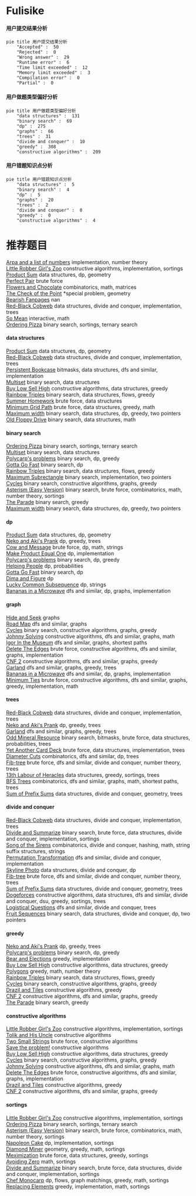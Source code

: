 # Fulisike
<!-- tabs:start -->
#### **用户提交结果分析**

```mermaid
pie title 用户提交结果分析
    "Accepted" :  50
    "Rejected" :  0
    "Wrong answer" :  29
    "Runtime error" :  6
    "Time limit exceeded" :  12
    "Memory limit exceeded" :  3
    "Compilation error" :  0
    "Partial" :  0
```
#### **用户做题类型偏好分析**

```mermaid
pie title 用户做题类型偏好分析
    "data structures" :  131
    "binary search" :  69
    "dp" :  275
    "graphs" :  66
    "trees" :  31
    "divide and conquer" :  10
    "greedy" :  308
    "constructive algorithms" :  209
```
#### **用户错题知识点分析**

```mermaid
pie title 用户错题知识点分析
    "data structures" :  5
    "binary search" :  4
    "dp" :  5
    "graphs" :  20
    "trees" :  2
    "divide and conquer" :  0
    "greedy" :  0
    "constructive algorithms" :  4
```
<!-- tabs:end -->
# 推荐题目
[Arpa and a list of numbers](https://codeforces.com/contest/851/problem/D)		implementation,
                        number theory		  
[Little Robber Girl's Zoo](http://codeforces.com/problemset/problem/686/B)		constructive algorithms,
                        implementation,
                        sortings		  
[Product Sum](http://codeforces.com/problemset/problem/631/E)		data structures,
                        dp,
                        geometry		  
[Perfect Pair](http://codeforces.com/problemset/problem/317/A)		brute force		  
[Flowers and Chocolate](http://codeforces.com/problemset/problem/865/G)		combinatorics,
                        math,
                        matrices		  
[The Check of the Point](http://codeforces.com/problemset/problem/683/A)		*special problem,
                        geometry		  
[Bearish Fanpages](http://codeforces.com/problemset/problem/643/D)		nan		  
[Red-Black Cobweb](http://codeforces.com/problemset/problem/833/D)		data structures,
                        divide and conquer,
                        implementation,
                        trees		  
[So Mean](http://codeforces.com/problemset/problem/1299/E)		interactive,
                        math		  
[Ordering Pizza](http://codeforces.com/problemset/problem/865/B)		binary search,
                        sortings,
                        ternary search		  
<!-- tabs:start -->
#### **data structures**
[Product Sum](http://codeforces.com/problemset/problem/631/E)		data structures,
                        dp,
                        geometry		  
[Red-Black Cobweb](http://codeforces.com/problemset/problem/833/D)		data structures,
                        divide and conquer,
                        implementation,
                        trees		  
[Persistent Bookcase](http://codeforces.com/problemset/problem/707/D)		bitmasks,
                        data structures,
                        dfs and similar,
                        implementation		  
[Multiset](http://codeforces.com/problemset/problem/1354/D)		binary search,
                        data structures		  
[Buy Low Sell High](http://codeforces.com/problemset/problem/865/D)		constructive algorithms,
                        data structures,
                        greedy		  
[Rainbow Triples](http://codeforces.com/problemset/problem/1408/H)		binary search,
                        data structures,
                        flows,
                        greedy		  
[Summer Homework](http://codeforces.com/problemset/problem/316/E1)		brute force,
                        data structures		  
[Minimum Grid Path](http://codeforces.com/problemset/problem/1499/C)		brute force,
                        data structures,
                        greedy,
                        math		  
[Maximum width](http://codeforces.com/problemset/problem/1492/C)		binary search,
                        data structures,
                        dp,
                        greedy,
                        two pointers		  
[Old Floppy Drive](http://codeforces.com/problemset/problem/1490/G)		binary search,
                        data structures,
                        math		  
#### **binary search**
[Ordering Pizza](http://codeforces.com/problemset/problem/865/B)		binary search,
                        sortings,
                        ternary search		  
[Multiset](http://codeforces.com/problemset/problem/1354/D)		binary search,
                        data structures		  
[Polycarp's problems](http://codeforces.com/problemset/problem/727/F)		binary search,
                        dp,
                        greedy		  
[Gotta Go Fast](https://codeforces.com/contest/866/problem/C)		binary search,
                        dp		  
[Rainbow Triples](http://codeforces.com/problemset/problem/1408/H)		binary search,
                        data structures,
                        flows,
                        greedy		  
[Maximum Subrectangle](http://codeforces.com/problemset/problem/1060/C)		binary search,
                        implementation,
                        two pointers		  
[Cycles](http://codeforces.com/problemset/problem/232/A)		binary search,
                        constructive algorithms,
                        graphs,
                        greedy		  
[Asterism (Easy Version)](http://codeforces.com/problemset/problem/1371/E1)		binary search,
                        brute force,
                        combinatorics,
                        math,
                        number theory,
                        sortings		  
[The Parade](http://codeforces.com/problemset/problem/1250/J)		binary search,
                        greedy		  
[Maximum width](http://codeforces.com/problemset/problem/1492/C)		binary search,
                        data structures,
                        dp,
                        greedy,
                        two pointers		  
#### **dp**
[Product Sum](http://codeforces.com/problemset/problem/631/E)		data structures,
                        dp,
                        geometry		  
[Neko and Aki's Prank](http://codeforces.com/problemset/problem/1152/D)		dp,
                        greedy,
                        trees		  
[Cow and Message](http://codeforces.com/problemset/problem/1307/C)		brute force,
                        dp,
                        math,
                        strings		  
[Make Product Equal One](http://codeforces.com/problemset/problem/1206/B)		dp,
                        implementation		  
[Polycarp's problems](http://codeforces.com/problemset/problem/727/F)		binary search,
                        dp,
                        greedy		  
[Helping People](http://codeforces.com/problemset/problem/494/C)		dp,
                        probabilities		  
[Gotta Go Fast](https://codeforces.com/contest/866/problem/C)		binary search,
                        dp		  
[Dima and Figure](http://codeforces.com/problemset/problem/273/D)		dp		  
[Lucky Common Subsequence](http://codeforces.com/problemset/problem/346/B)		dp,
                        strings		  
[Bananas in a Microwave](http://codeforces.com/problemset/problem/1498/D)		dfs and similar,
                        dp,
                        graphs,
                        implementation		  
#### **graph**
[Hide and Seek](https://codeforces.com/contest/1161/problem/A)		graphs		  
[Road Map](http://codeforces.com/problemset/problem/34/D)		dfs and similar,
                        graphs		  
[Cycles](http://codeforces.com/problemset/problem/232/A)		binary search,
                        constructive algorithms,
                        graphs,
                        greedy		  
[Johnny Solving](https://codeforces.com/contest/1104/problem/E)		constructive algorithms,
                        dfs and similar,
                        graphs,
                        math		  
[Igor In the Museum](http://codeforces.com/problemset/problem/598/D)		dfs and similar,
                        graphs,
                        shortest paths		  
[Delete The Edges](http://codeforces.com/problemset/problem/1494/F)		brute force,
                        constructive algorithms,
                        dfs and similar,
                        graphs,
                        implementation		  
[CNF 2](http://codeforces.com/problemset/problem/571/C)		constructive algorithms,
                        dfs and similar,
                        graphs,
                        greedy		  
[Garland](http://codeforces.com/problemset/problem/767/C)		dfs and similar,
                        graphs,
                        greedy,
                        trees		  
[Bananas in a Microwave](http://codeforces.com/problemset/problem/1498/D)		dfs and similar,
                        dp,
                        graphs,
                        implementation		  
[Minimum Ties](http://codeforces.com/problemset/problem/1487/C)		brute force,
                        constructive algorithms,
                        dfs and similar,
                        graphs,
                        greedy,
                        implementation,
                        math		  
#### **trees**
[Red-Black Cobweb](http://codeforces.com/problemset/problem/833/D)		data structures,
                        divide and conquer,
                        implementation,
                        trees		  
[Neko and Aki's Prank](http://codeforces.com/problemset/problem/1152/D)		dp,
                        greedy,
                        trees		  
[Garland](http://codeforces.com/problemset/problem/767/C)		dfs and similar,
                        graphs,
                        greedy,
                        trees		  
[Odd Mineral Resource](http://codeforces.com/problemset/problem/1479/D)		binary search,
                        bitmasks,
                        brute force,
                        data structures,
                        probabilities,
                        trees		  
[Yet Another Card Deck](http://codeforces.com/problemset/problem/1511/C)		brute force,
                        data structures,
                        implementation,
                        trees		  
[Diameter Cuts](http://codeforces.com/problemset/problem/1499/F)		combinatorics,
                        dfs and similar,
                        dp,
                        trees		  
[Fib-tree](http://codeforces.com/problemset/problem/1491/E)		brute force,
                        dfs and similar,
                        divide and conquer,
                        number theory,
                        trees		  
[13th Labour of Heracles](http://codeforces.com/problemset/problem/1466/D)		data structures,
                        greedy,
                        sortings,
                        trees		  
[BFS Trees](http://codeforces.com/problemset/problem/1495/D)		combinatorics,
                        dfs and similar,
                        graphs,
                        math,
                        shortest paths,
                        trees		  
[Sum of Prefix Sums](http://codeforces.com/problemset/problem/1303/G)		data structures,
                        divide and conquer,
                        geometry,
                        trees		  
#### **divide and conquer**
[Red-Black Cobweb](http://codeforces.com/problemset/problem/833/D)		data structures,
                        divide and conquer,
                        implementation,
                        trees		  
[Divide and Summarize](http://codeforces.com/problemset/problem/1461/D)		binary search,
                        brute force,
                        data structures,
                        divide and conquer,
                        implementation,
                        sortings		  
[Song of the Sirens](http://codeforces.com/problemset/problem/1466/G)		combinatorics,
                        divide and conquer,
                        hashing,
                        math,
                        string suffix structures,
                        strings		  
[Permutation Transformation](http://codeforces.com/problemset/problem/1490/D)		dfs and similar,
                        divide and conquer,
                        implementation		  
[Skyline Photo](https://codeforces.com/contest/1483/problem/C)		data structures,
                        divide and conquer,
                        dp		  
[Fib-tree](http://codeforces.com/problemset/problem/1491/E)		brute force,
                        dfs and similar,
                        divide and conquer,
                        number theory,
                        trees		  
[Sum of Prefix Sums](http://codeforces.com/problemset/problem/1303/G)		data structures,
                        divide and conquer,
                        geometry,
                        trees		  
[Dogeforces](http://codeforces.com/problemset/problem/1494/D)		constructive algorithms,
                        data structures,
                        dfs and similar,
                        divide and conquer,
                        dsu,
                        greedy,
                        sortings,
                        trees		  
[Logistical Questions](http://codeforces.com/problemset/problem/566/C)		dfs and similar,
                        divide and conquer,
                        trees		  
[Fruit Sequences](http://codeforces.com/problemset/problem/1428/F)		binary search,
                        data structures,
                        divide and conquer,
                        dp,
                        two pointers		  
#### **greedy**
[Neko and Aki's Prank](http://codeforces.com/problemset/problem/1152/D)		dp,
                        greedy,
                        trees		  
[Polycarp's problems](http://codeforces.com/problemset/problem/727/F)		binary search,
                        dp,
                        greedy		  
[Bear and Elections](http://codeforces.com/problemset/problem/574/A)		greedy,
                        implementation		  
[Buy Low Sell High](http://codeforces.com/problemset/problem/865/D)		constructive algorithms,
                        data structures,
                        greedy		  
[Polygons](http://codeforces.com/problemset/problem/1208/G)		greedy,
                        math,
                        number theory		  
[Rainbow Triples](http://codeforces.com/problemset/problem/1408/H)		binary search,
                        data structures,
                        flows,
                        greedy		  
[Cycles](http://codeforces.com/problemset/problem/232/A)		binary search,
                        constructive algorithms,
                        graphs,
                        greedy		  
[Drazil and Tiles](http://codeforces.com/problemset/problem/515/D)		constructive algorithms,
                        greedy		  
[CNF 2](http://codeforces.com/problemset/problem/571/C)		constructive algorithms,
                        dfs and similar,
                        graphs,
                        greedy		  
[The Parade](http://codeforces.com/problemset/problem/1250/J)		binary search,
                        greedy		  
#### **constructive algorithms**
[Little Robber Girl's Zoo](http://codeforces.com/problemset/problem/686/B)		constructive algorithms,
                        implementation,
                        sortings		  
[Tolik and His Uncle](https://codeforces.com/contest/1180/problem/D)		constructive algorithms		  
[Two Small Strings](http://codeforces.com/problemset/problem/1213/E)		brute force,
                        constructive algorithms		  
[Save the problem!](http://codeforces.com/problemset/problem/865/A)		constructive algorithms		  
[Buy Low Sell High](http://codeforces.com/problemset/problem/865/D)		constructive algorithms,
                        data structures,
                        greedy		  
[Cycles](http://codeforces.com/problemset/problem/232/A)		binary search,
                        constructive algorithms,
                        graphs,
                        greedy		  
[Johnny Solving](https://codeforces.com/contest/1104/problem/E)		constructive algorithms,
                        dfs and similar,
                        graphs,
                        math		  
[Delete The Edges](http://codeforces.com/problemset/problem/1494/F)		brute force,
                        constructive algorithms,
                        dfs and similar,
                        graphs,
                        implementation		  
[Drazil and Tiles](http://codeforces.com/problemset/problem/515/D)		constructive algorithms,
                        greedy		  
[CNF 2](http://codeforces.com/problemset/problem/571/C)		constructive algorithms,
                        dfs and similar,
                        graphs,
                        greedy		  
#### **sortings**
[Little Robber Girl's Zoo](http://codeforces.com/problemset/problem/686/B)		constructive algorithms,
                        implementation,
                        sortings		  
[Ordering Pizza](http://codeforces.com/problemset/problem/865/B)		binary search,
                        sortings,
                        ternary search		  
[Asterism (Easy Version)](http://codeforces.com/problemset/problem/1371/E1)		binary search,
                        brute force,
                        combinatorics,
                        math,
                        number theory,
                        sortings		  
[Napoleon Cake](http://codeforces.com/problemset/problem/1501/B)		dp,
                        implementation,
                        sortings		  
[Diamond Miner](https://codeforces.com/contest/1496/problem/C)		geometry,
                        greedy,
                        math,
                        sortings		  
[Meximization](http://codeforces.com/problemset/problem/1497/A)		brute force,
                        data structures,
                        greedy,
                        sortings		  
[Avoiding Zero](http://codeforces.com/problemset/problem/1427/A)		math,
                        sortings		  
[Divide and Summarize](http://codeforces.com/problemset/problem/1461/D)		binary search,
                        brute force,
                        data structures,
                        divide and conquer,
                        implementation,
                        sortings		  
[Chef Monocarp](http://codeforces.com/problemset/problem/1437/C)		dp,
                        flows,
                        graph matchings,
                        greedy,
                        math,
                        sortings		  
[Replacing Elements](http://codeforces.com/problemset/problem/1473/A)		greedy,
                        implementation,
                        math,
                        sortings		  
<!-- tabs:end -->
